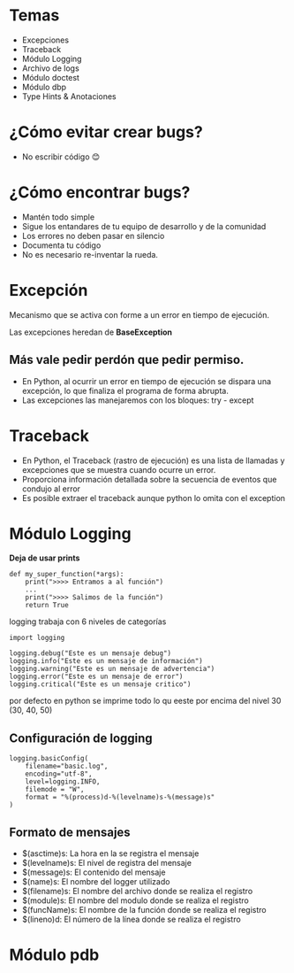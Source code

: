# Temas 

* Excepciones
* Traceback
* Módulo Logging
* Archivo de logs
* Módulo doctest
* Módulo dbp
* Type Hints & Anotaciones

# ¿Cómo evitar crear bugs?

* No escribir código 😊

# ¿Cómo encontrar bugs?

* Mantén todo simple
* Sigue los entandares de tu equipo de desarrollo y de la comunidad
* Los errores no deben pasar en silencio
* Documenta tu código
* No es necesario re-inventar la rueda.

# Excepción
Mecanismo que se activa con forme a un error en tiempo de ejecución.

Las excepciones heredan de  __BaseException__

## Más vale pedir perdón que pedir permiso.

* En Python, al ocurrir un error en tiempo de ejecución se dispara una excepción, lo que finaliza el programa de forma abrupta.
* Las excepciones las manejaremos con los bloques: try - except

# Traceback

* En Python, el Traceback (rastro de ejecución) es una lista de llamadas y excepciones que se muestra cuando ocurre un error.
* Proporciona información detallada sobre la secuencia de eventos que condujo al error
* Es posible extraer el traceback aunque python lo omita con el exception

# Módulo Logging

__Deja de usar prints__
```
def my_super_function(*args):
    print(">>>> Entramos a al función")
    ...
    print(">>>> Salimos de la función")
    return True
```

logging trabaja con 6 niveles de categorías

```
import logging

logging.debug("Este es un mensaje debug")
logging.info("Este es un mensaje de información")
logging.warning("Este es un mensaje de advertencia")
logging.error("Este es un mensaje de error")
logging.critical("Este es un mensaje critico")
```
por defecto en python se imprime todo lo qu eeste por encima del nivel 30 (30, 40, 50)

## Configuración de logging

```
logging.basicConfig(
    filename="basic.log",
    encoding="utf-8",
    level=logging.INFO,
    filemode = "W",
    format = "%(process)d-%(levelname)s-%(message)s"
)
```

## Formato de mensajes

* $(asctime)s: La hora en la se registra el mensaje
* $(levelname)s: El nivel de registra del mensaje
* $(message)s: El contenido del mensaje
* $(name)s: El nombre del logger utilizado
* $(filename)s: El nombre del archivo donde se realiza el registro
* $(module)s: El nombre del modulo donde se realiza el registro
* $(funcName)s: El nombre de la función donde se realiza el registro
* $(lineno)d: El número de la línea donde se realiza el registro

# Módulo pdb

